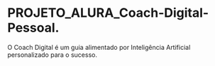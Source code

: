 # PROJETO_ALURA_Coach-Digital-Pessoal.
O Coach Digital é um guia alimentado por Inteligência Artificial personalizado para o sucesso.
